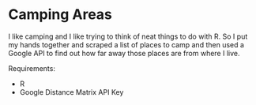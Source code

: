 # Camping Areas

I like camping and I like trying to think of neat things to do with R. So I put my hands together and scraped a list of places to camp and then used a Google API to find out how far away those places are from where I live.

Requirements:
* R
* Google Distance Matrix API Key


